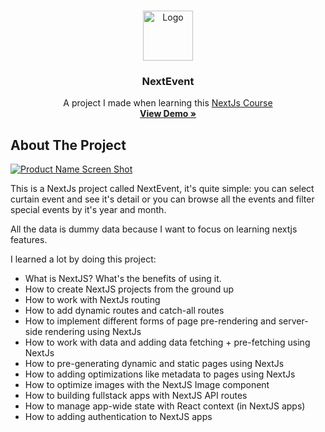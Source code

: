 <!-- PROJECT LOGO -->
<br />
<p align="center">
  <a href="https://nextjs.org/">
    <img src="https://github.com/Halmesn/NextEvent/blob/main/public/images/nextjs.png" alt="Logo" width="80" height="80">
  </a>

  <h3 align="center">NextEvent</h3>

  <p align="center">
    A project I made when learning this <a href="https://www.udemy.com/course/nextjs-react-the-complete-guide/">
    NextJs Course</a>    
    <br />
    <a href="https://next-event-alpha.vercel.app/"><strong>View Demo »</strong></a>
    <br />
  </p>
</p>

<!-- ABOUT THE PROJECT -->

## About The Project

[![Product Name Screen Shot][product-screenshot]](https://next-event-alpha.vercel.app/)

This is a NextJs project called NextEvent, it's quite simple: you can select curtain event and see it's detail or you can browse all the events and filter special events by it's year and month.

All the data is dummy data because I want to focus on learning nextjs features.

I learned a lot by doing this project:
<br/>

<ul>
  <li>What is NextJS? What's the benefits of using it.</li>
  <li>How to create NextJS projects from the ground up</li>
  <li>How to work with NextJs routing</li>
  <li>How to add dynamic routes and catch-all routes</li>
  <li>How to implement different forms of page pre-rendering and server-side rendering using NextJs</li>
  <li>How to work with data and adding data fetching + pre-fetching using NextJs</li>
  <li>How to pre-generating dynamic and static pages using NextJs</li>
  <li>How to adding optimizations like metadata to pages using NextJs</li>
  <li>How to optimize images with the NextJS Image component</li>
  <li>How to building fullstack apps with NextJS API routes</li>
  <li>How to manage app-wide state with React context (in NextJS apps)</li>
  <li>How to adding authentication to NextJS apps</li>
</ul>

<!-- MARKDOWN LINKS & IMAGES -->
<!-- https://www.markdownguide.org/basic-syntax/#reference-style-links -->

[product-screenshot]: https://github.com/Halmesn/NextEvent/blob/main/public/images/NextEvent.png
